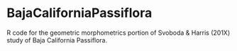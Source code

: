 # BajaCaliforniaPassiflora
R code for the geometric morphometrics portion of Svoboda &amp; Harris (201X) study of Baja California Passiflora.
